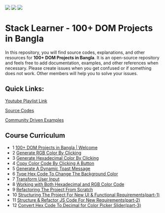 ![](https://img.shields.io/github/issues/mrhm-dev/100-plus-dom-projects) ![](https://img.shields.io/github/forks/mrhm-dev/100-plus-dom-projects) ![](https://img.shields.io/github/stars/mrhm-dev/100-plus-dom-projects)

# Stack Learner - 100+ DOM Projects in Bangla

In this repository, you will find source codes, explanations, and other resources for **100+ DOM Projects in Bangla**. It is an open-source repository and feels free to add documentation, examples, and other references when necessary. Please create issues when you get confused or if something does not work. Other members will help you to solve your issues.

## Quick Links:

[Youtube Playlist Link](https://youtube.com/playlist?list=PL_XxuZqN0xVBj6_Sbh-EGMOPjWu-2b3ij)

[Source Codes](https://github.com/mrhm-dev/100-plus-dom-projects/tree/master/src)

[Community Driven Examples](https://github.com/mrhm-dev/100-plus-dom-projects/tree/master/src)

## Course Curriculum

   - 1 [100+ DOM Projects in Bangla | Welcome](https://youtu.be/QnfMLiS7_fo)
   - 2 [Generate RGB Color By Clicking](https://youtu.be/AVaLA-Tx18U)
   - 3 [Generate Hexadecimal Color By Clicking](https://youtu.be/NiJ__DhD6-M)
   - 4 [Copy Color Code By Clicking A Button](https://youtu.be/17nTHPPMIYo)
   - 5 [Generate A Dynamic Toast Message](https://youtu.be/8Oar5u4RHXk)
   - 6 [Type Hex Code To Change The Background Color](https://youtu.be/NLVLkjd0Yh4)
   - 7 [Transform User Input](https://youtu.be/ws4-9mzLyfI)
   - 8 [Working with Both Hexadecimal and RGB Color Code](https://youtu.be/8hcGDnAredM)
   - 9 [Refactoring The Project From Scratch](https://youtu.be/fIRatpEFo8o)
   - 10 [Structuring The Project For New UI & Functional Requirements(part-1)](https://youtu.be/9TPpp3_Ni80)
   - 11 [Structure & Refactor JS Code For New Requirements(part-2)](https://youtu.be/QHTTTuVYFSk)
   - 12 [Convert Hex Code To Decimal for Color Picker Slider(part-3) ](https://youtu.be/GAOmWKfGE8Y)
